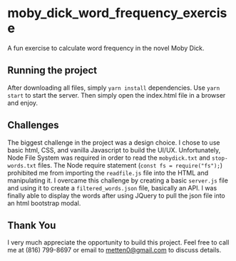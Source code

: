 # moby_dick_word_frequency_exercise

A fun exercise to calculate word frequency in the novel Moby Dick.

## Running the project

After downloading all files, simply `yarn install` dependencies. Use `yarn start` to start the server. Then simply open the index.html file in a browser and enjoy.

## Challenges

The biggest challenge in the project was a design choice. I chose to use basic html, CSS, and vanilla Javascript to build the UI/UX. Unfortunately, Node File System was required in order to read the `mobydick.txt` and `stop-words.txt` files. The Node require statement (`const fs = require("fs");`) prohibited me from importing the `readfile.js` file into the HTML and manipulating it. I overcame this challenge by creating a basic `server.js` file and using it to create a `filtered_words.json` file, basically an API. I was finally able to display the words after using JQuery to pull the json file into an html bootstrap modal.

## Thank You

I very much appreciate the opportunity to build this project. Feel free to call me at (816) 799-8697 or email to metten0@gmail.com to discuss details.
